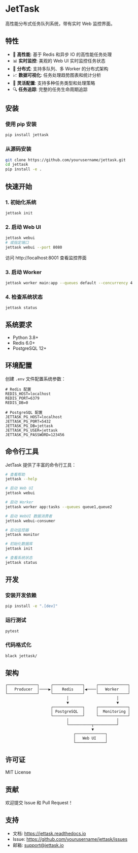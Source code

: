 # JetTask

高性能分布式任务队列系统，带有实时 Web 监控界面。

## 特性

- 🚀 **高性能**: 基于 Redis 和异步 IO 的高性能任务处理
- 📊 **实时监控**: 美观的 Web UI 实时监控任务状态
- 🔄 **分布式**: 支持多队列、多 Worker 的分布式架构
- 📈 **数据可视化**: 任务处理趋势图表和统计分析
- 🎯 **灵活配置**: 支持多种任务类型和处理策略
- 🔍 **任务追踪**: 完整的任务生命周期追踪

## 安装

### 使用 pip 安装

```bash
pip install jettask
```

### 从源码安装

```bash
git clone https://github.com/yourusername/jettask.git
cd jettask
pip install -e .
```

## 快速开始

### 1. 初始化系统

```bash
jettask init
```

### 2. 启动 Web UI

```bash
jettask webui
# 或指定端口
jettask webui --port 8080
```

访问 http://localhost:8001 查看监控界面

### 3. 启动 Worker

```bash
jettask worker main:app --queues default --concurrency 4
```

### 4. 检查系统状态

```bash
jettask status
```

## 系统要求

- Python 3.8+
- Redis 6.0+
- PostgreSQL 12+

## 环境配置

创建 `.env` 文件配置系统参数：

```env
# Redis 配置
REDIS_HOST=localhost
REDIS_PORT=6379
REDIS_DB=0

# PostgreSQL 配置
JETTASK_PG_HOST=localhost
JETTASK_PG_PORT=5432
JETTASK_PG_DB=jettask
JETTASK_PG_USER=jettask
JETTASK_PG_PASSWORD=123456
```

## 命令行工具

JetTask 提供了丰富的命令行工具：

```bash
# 查看帮助
jettask --help

# 启动 Web UI
jettask webui

# 启动 Worker
jettask worker app:tasks --queues queue1,queue2

# 启动 WebUI 数据消费者
jettask webui-consumer

# 启动监控器
jettask monitor

# 初始化数据库
jettask init

# 查看系统状态
jettask status
```

## 开发

### 安装开发依赖

```bash
pip install -e ".[dev]"
```

### 运行测试

```bash
pytest
```

### 代码格式化

```bash
black jettask/
```

## 架构

```
┌─────────────┐     ┌─────────────┐     ┌─────────────┐
│   Producer  │────▶│    Redis    │◀────│   Worker    │
└─────────────┘     └─────────────┘     └─────────────┘
                           │                     │
                           ▼                     ▼
                    ┌─────────────┐     ┌─────────────┐
                    │ PostgreSQL  │     │  Monitoring │
                    └─────────────┘     └─────────────┘
                           │                     │
                           └──────────┬──────────┘
                                      ▼
                              ┌─────────────┐
                              │   Web UI    │
                              └─────────────┘
```

## 许可证

MIT License

## 贡献

欢迎提交 Issue 和 Pull Request！

## 支持

- 文档: https://jettask.readthedocs.io
- Issue: https://github.com/yourusername/jettask/issues
- 邮箱: support@jettask.io